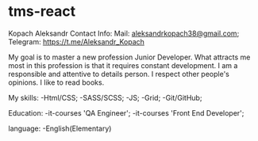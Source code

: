 # tms-react

Kopach Aleksandr
Contact Info:
    Mail: aleksandrkopach38@gmail.com;
    Telegram: https://t.me/Aleksandr_Kopach

My goal is to master a new profession Junior Developer. What attracts me most in this profession is that it requires constant development.
I am a responsible and attentive to details person. I respect other people's opinions. I like to read books.


My skills:
    -Html/CSS;
    -SASS/SCSS;
    -JS;
    -Grid;
    -Git/GitHub;

Education:
    -it-courses <Stormnet> 'QA Engineer';
    -it-courses <TeachMeSkills> 'Front End Developer';

language:
    -English(Elementary)